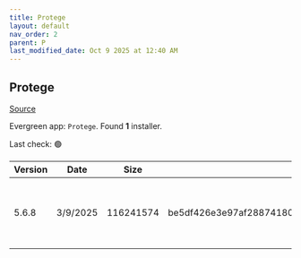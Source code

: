 ```yaml
---
title: Protege
layout: default
nav_order: 2
parent: P
last_modified_date: Oct 9 2025 at 12:40 AM
---
```


## Protege

[Source](https://protege.stanford.edu/)

Evergreen app: `Protege`. Found **1** installer.

Last check: 🟢

| Version | Date     | Size      | Sha256                                                           | Architecture | InstallerType | Type | URI                                                                                                                                                                                                                          |
| ------- | -------- | --------- | ---------------------------------------------------------------- | ------------ | ------------- | ---- | ---------------------------------------------------------------------------------------------------------------------------------------------------------------------------------------------------------------------------- |
| 5.6.8   | 3/9/2025 | 116241574 | be5df426e3e97af288741807538754ba51f7eb146a8391ae86c83dcb35c8e6b7 | x86          | Default       | zip  | [https://github.com/protegeproject/protege-distribution/releases/download/protege-5.6.8/Protege-5.6.8-win.zip](https://github.com/protegeproject/protege-distribution/releases/download/protege-5.6.8/Protege-5.6.8-win.zip) |
